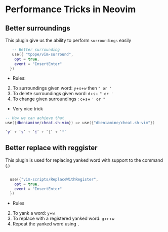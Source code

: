 # Performance Tricks in Neovim

## Better surroundings
This plugin give us the ability to perform `surroundings` easily

```lua
   -- Better surrounding
   use({ "tpope/vim-surround",
    opt = true,
    event = "InsertEnter"
  })

```

- Rules:
2. To surroundings given word:      `y`+`s`+`w` then `" or '`
3. To delete surroundings given word:    `d`+`s`+ `" or '`
4. To change given surroundings :         `c`+`s`+ `' or "`


- Very nice trick

```lua
-- How we can achieve that
use({dbeniamine/cheat.sh-vim}) => use({"dbeniamine/cheat.sh-vim"})

`y` + `s` + `i` + `{` + `"`

```
## Better replace with reggister
This plugin is used for replacing yanked word with support to the command (.)
```lua

  use({"vim-scripts/ReplaceWithRegister",
    opt = true,
    event = "InsertEnter"
  })
```

- Rules
2. To yank a word:   `y`+`w`
3. To replace with a registered yanked word:  `g`+`r`+`w`
4. Repeat the yanked word using `.`




